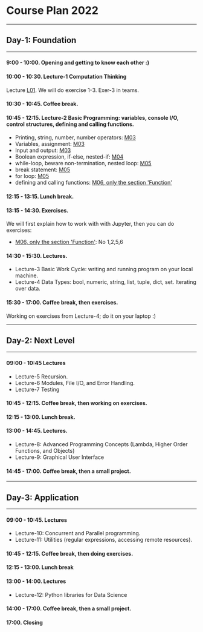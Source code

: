 # Course Plan 2022

----
## Day-1: Foundation
----

#### 9:00 - 10:00. Opening and getting to know each other :)
#### 10:00 - 10:30. Lecture-1 Computation Thinking

Lecture [L01](./Lectures/L01.md). We will do exercise 1-3. Exer-3 in teams.


#### 10:30 - 10:45. Coffee break.

#### 10:45 - 12:15. Lecture-2 Basic Programming: variables, console I/O, control structures, defining and calling functions.

* Printing, string, number, number operators: [M03](./Lecturenotes/M03_Getting_Started_with_Python.ipynb)
* Variables, assignment: [M03](./Lecturenotes/M03_Getting_Started_with_Python.ipynb)
* Input and output: [M03](./Lecturenotes/M03_Getting_Started_with_Python.ipynb)
* Boolean expression, if-else, nested-if: [M04](./Lecturenotes/M04_Boolean_Expressions_and_Conditional_Branching.ipynb)
* while-loop, beware non-termination, nested loop: [M05](./Lecturenotes/M05_Loops.ipynb)
* break statement: [M05](./Lecturenotes/M05_Loops.ipynb)
* for loop: [M05](./Lecturenotes/M05_Loops.ipynb)
* defining and calling functions: [M06, only the section 'Function'](./Lecturenotes/M06_Functions_and_Modules.ipynb)

#### 12:15 - 13:15. Lunch break.
#### 13:15 - 14:30. Exercises.

We will first explain how to work with with Jupyter, then you can do exercises:

* [M06, only the section 'Function'](./Lecturenotes/M06_Functions_and_Modules.ipynb): No 1,2,5,6


#### 14:30 - 15:30. Lectures.
* Lecture-3 Basic Work Cycle: writing and running program on your local machine.
* Lecture-4 Data Types: bool, numeric, string, list, tuple, dict, set. Iterating over data.

#### 15:30 - 17:00. Coffee break, then exercises.

Working on exercises from Lecture-4; do it on your laptop :)    


----
## Day-2: Next Level
----

#### 09:00 - 10:45 Lectures

* Lecture-5 Recursion.
* Lecture-6 Modules, File I/O, and Error Handling.
* Lecture-7 Testing

#### 10:45 - 12:15. Coffee break, then working on exercises.

#### 12:15 - 13:00. Lunch break.

#### 13:00 - 14:45. Lectures.

* Lecture-8: Advanced Programming Concepts (Lambda, Higher Order Functions, and Objects)
* Lecture-9: Graphical User Interface


#### 14:45 - 17:00. Coffee break, then a small project.

----
## Day-3: Application
----

#### 09:00 - 10:45. Lectures

* Lecture-10: Concurrent and Parallel programming.
* Lecture-11: Utilities (regular expressions, accessing remote resources).

#### 10:45 - 12:15. Coffee break, then doing exercises.

#### 12:15 - 13:00. Lunch break

#### 13:00 - 14:00. Lectures
* Lecture-12: Python libraries for Data Science

#### 14:00 - 17:00. Coffee break, then a small project.

#### 17:00. Closing
